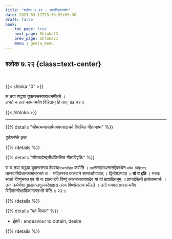 ```yaml
---
title: "श्लोक ७.२२ - ज्ञानविज्ञानयोग"
date: 2023-03-17T23:56:52+05:30
draft: false
book:
    toc_page: true
    next_page: Shloka23
    prev_page: Shloka21
    menu : geeta_menu
---
```




## श्लोक ७.२२ {class=text-center}

<br/>

{{< shloka  "0"  >}}

स तया श्रद्धया युक्तस्तस्याराधनमीहते ।  
लभते च ततः कामान्मयैव विहितान् हि तान् ॥७.२२॥

{{< /shloka >}}

---


{{% details "श्रीमत्मध्वाचार्यभगवत्पादाचर्य विरचित  गीताभाष्य" %}}

*पूर्वश्लोके कृतः*

{{% /details %}}



{{% details "श्रीराघवेन्द्रतीर्थविरचित गीताविवृतिः" %}}

स च तया श्रद्धया युक्तस्तस्य देवस्या`राधनमीहते` करोति । 
`तत`स्तदाराधनात्तद्देवस्थेन `मयैव विहितान्‌` 
तान्स्वाभिप्रेतान्कामान्लभते च ।
मदितरस्य फलदाने सामर्थ्याभावात्‌ । 
द्वितीयेऽप्याह ॥ **यो य इति** ।
भक्तः स्वतो विष्णुभक्त एव यो यः ज्ञात्वाऽपि विष्णुं 
कारणांतरवशादेव यां 
यां ब्रह्मादितनुम्‌ ॥ प्राग्वदेवेहते इत्यंतस्यार्थः । ततः
क्रमेणेशानुग्रहप्राप्तगुरूपदेशद्वारा तस्य 
विष्णोराराधनमीहते । ततो
भगवदाराधनान्मयैव विहितान्मोक्षादिकामान्लभते चेति ॥ २२॥

{{% /details %}}



{{% details "पद विचार" %}}

- ईहते : endeavour to obtain, desire

{{% /details %}}
